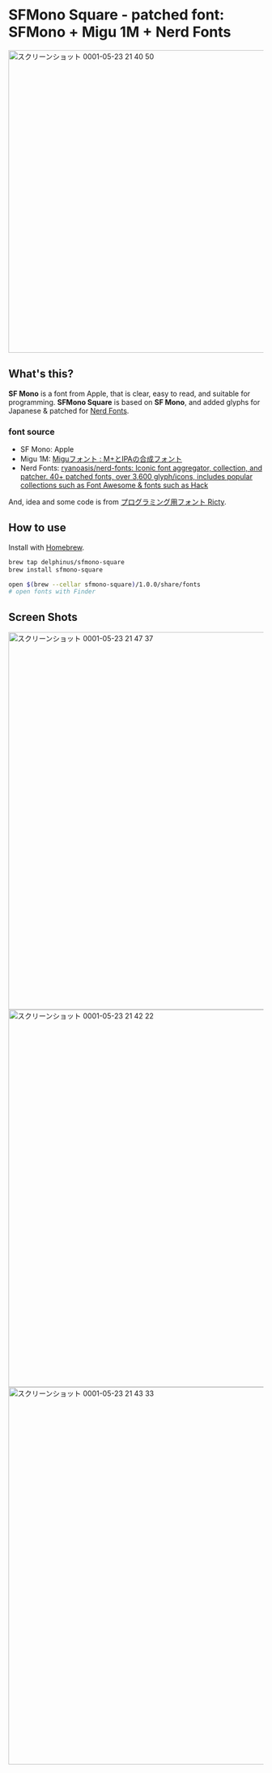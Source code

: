 # SFMono Square - patched font: SFMono + Migu 1M + Nerd Fonts

<img width="598" alt="スクリーンショット 0001-05-23 21 40 50" src="https://user-images.githubusercontent.com/1239245/58253912-802c3480-7da4-11e9-9936-1f68326b9c38.png">

## What's this?

**SF Mono** is a font from Apple, that is clear, easy to read, and suitable for programming.  **SFMono Square** is based on **SF Mono**, and added glyphs for Japanese & patched for [Nerd Fonts][].

[Nerd Fonts]: https://github.com/ryanoasis/nerd-fonts

### font source

* SF Mono: Apple
* Migu 1M: [Miguフォント : M+とIPAの合成フォント](http://mix-mplus-ipa.osdn.jp/migu/)
* Nerd Fonts: [ryanoasis/nerd-fonts: Iconic font aggregator, collection, and patcher. 40+ patched fonts, over 3,600 glyph/icons, includes popular collections such as Font Awesome & fonts such as Hack](https://github.com/ryanoasis/nerd-fonts)

And, idea and some code is from [プログラミング用フォント Ricty](http://www.rs.tus.ac.jp/yyusa/ricty.html).

## How to use

Install with [Homebrew][].

[Homebrew]: https://brew.sh

```sh
brew tap delphinus/sfmono-square
brew install sfmono-square

open $(brew --cellar sfmono-square)/1.0.0/share/fonts
# open fonts with Finder
```

## Screen Shots

<img width="746" alt="スクリーンショット 0001-05-23 21 47 37" src="https://user-images.githubusercontent.com/1239245/58253927-8e7a5080-7da4-11e9-9d6b-0520cea1438c.png">

<img width="746" alt="スクリーンショット 0001-05-23 21 42 22" src="https://user-images.githubusercontent.com/1239245/58253934-92a66e00-7da4-11e9-983d-1f90f9d8a846.png">

<img width="746" alt="スクリーンショット 0001-05-23 21 43 33" src="https://user-images.githubusercontent.com/1239245/58253939-95a15e80-7da4-11e9-92d9-5e9693cfbccb.png">
